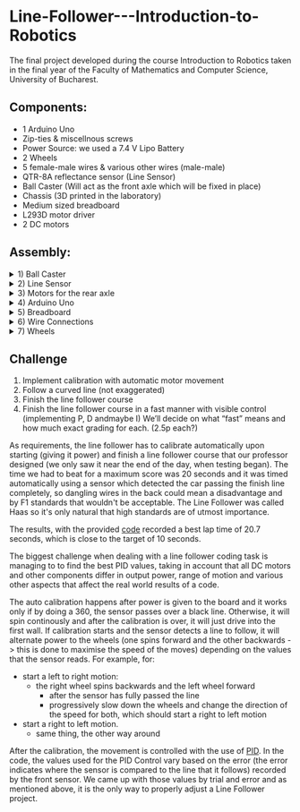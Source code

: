 # Line-Follower---Introduction-to-Robotics
The final project developed during the course Introduction to Robotics taken in the final year of the Faculty of Mathematics and Computer Science, University of Bucharest.

## Components: 

  - 1 Arduino Uno
  - Zip-ties & miscellnous screws
  - Power Source: we used a 7.4 V Lipo Battery
  - 2 Wheels
  - 5 female-male wires & various other wires (male-male)
  - QTR-8A reflectance sensor (Line Sensor)
  - Ball Caster (Will act as the front axle which will be fixed in place)
  - Chassis (3D printed in the laboratory)
  - Medium sized breadboard
  - L293D motor driver
  - 2 DC motors
  
 ## Assembly:

 <details>
 <summary> 1) Ball Caster </summary>
 
![image](https://user-images.githubusercontent.com/79463256/216841191-9eddfd5f-685f-4301-8653-b0d475c29bcd.png)
 
</details>

 <details>
 <summary> 2) Line Sensor </summary>
 
![image](https://user-images.githubusercontent.com/79463256/216841248-c108caef-6783-4299-8ddd-ebd4ac3f39d8.png)
 
</details>

 <details>
 <summary> 3) Motors for the rear axle </summary>
 
![image](https://user-images.githubusercontent.com/79463256/216841270-72b946a4-e9b7-4255-b99a-616602f9fa63.png)
 
</details>

 <details>
 <summary> 4) Arduino Uno </summary>
 This will be placed behind the rear wheels (on the boot of the car basically).
 
![image](https://user-images.githubusercontent.com/79463256/216841315-397ddd7d-394d-4af7-a9b1-1f16736652d2.png)

![image](https://user-images.githubusercontent.com/79463256/216841390-6d591474-f032-4539-9861-e55145a8f0a6.png)
 
</details>

 <details>
 <summary> 5) Breadboard </summary>
 Beware of the L293D position on the breadboard. It should be facing forward (the front part of the driver has a little dot carved in the center / slighly to the left, depending on the manufacturer).
 
![image](https://user-images.githubusercontent.com/79463256/216841415-4aef1ac6-f953-48ca-ae5c-95d4023e14ee.png)

</details>

 <details>
 <summary> 6) Wire Connections </summary>
 
![image](https://user-images.githubusercontent.com/79463256/216841570-9772a26b-38e6-4829-88e3-e31c6aaa23f2.png)

![image](https://user-images.githubusercontent.com/79463256/216841587-e9b25d4b-b464-4ae9-9a2c-6c255f340c13.png)

![image](https://user-images.githubusercontent.com/79463256/216841592-fc57a8df-997e-4201-a0c5-f420e754627d.png)

</details>


 <details>
 <summary> 7) Wheels </summary>
 
![image](https://user-images.githubusercontent.com/79463256/216841677-24ee9472-9b93-4a3a-8903-9699139999ac.png)

</details>

## Challenge

1. Implement calibration with automatic motor movement
2. Follow a curved line (not exaggerated)
3. Finish the line follower course
4. Finish the line follower course in a fast manner with visible control (implementing P, D andmaybe I)
We’ll decide on what “fast” means and how much exact grading for each. (2.5p each?)

As requirements, the line follower has to calibrate automatically upon starting (giving it power) and finish a line follower course that our professor designed (we only saw it near the end of the day, when testing began). The time we had to beat for a maximum score was 20 seconds and it was timed automatically using a sensor which detected the car passing the finish line completely, so dangling wires in the back could mean a disadvantage and by F1 standards that wouldn't be acceptable. The Line Follower was called Haas so it's only natural that high standards are of utmost importance.

The results, with the provided [code](https://github.com/BogdanPopel/Line-Follower---Introduction-to-Robotics/blob/main/LineFollower.ino) recorded a best lap time of 20.7 seconds, which is close to the target of 10 seconds.

The biggest challenge when dealing with a line follower coding task is managing to to find the best PID values, taking in account that all DC motors and other components differ in output power, range of motion and various other aspects that affect the real world results of a code.

The auto calibration happens after power is given to the board and it works only if by doing a 360, the sensor passes over a black line. Otherwise, it will spin continously and after the calibration is over, it will just drive into the first wall. If calibration starts and the sensor detects a line to follow, it will alternate power to the wheels (one spins forward and the other backwards -> this is done to maximise the speed of the moves) depending on the values that the sensor reads. For example, for:
  - start a left to right motion:
    - the right wheel spins backwards and the left wheel forward
      - after the sensor has fully passed the line
      - progressively slow down the wheels and change the direction of the speed for both, which should start a right to left motion 
  - start a right to left motion.
    - same thing, the other way around
    
After the calibration, the movement is controlled with the use of [PID](https://www.teachmemicro.com/arduino-pid-control-tutorial/). In the code, the values used for the PID Control vary based on the error (the error indicates where the sensor is compared to the line that it follows) recorded by the front sensor. We came up with those values by trial and error and as mentioned above, it is the only way to properly adjust a Line Follower project.
